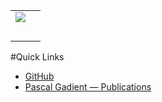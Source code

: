 
| | |
|---|---|
|<img style="text-align:center" src="http://scg.unibe.ch/download/pgadient/pascal.gadient.jpg" />|
|&nbsp;|
#Quick Links

-  [GitHub](https://github.com/pgadient)
-  [Pascal Gadient &mdash; Publications](%assets_url%/scgbib/?query=Gadient&filter=Year) 
